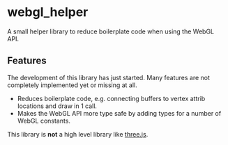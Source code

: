 # webgl_helper

A small helper library to reduce boilerplate code when using the WebGL API.

## Features

The development of this library has just started. Many features are not completely implemented yet or missing at all.

- Reduces boilerplate code, e.g. connecting buffers to vertex attrib locations and draw in 1 call.
- Makes the WebGL API more type safe by adding types for a number of WebGL constants.

This library is **not** a high level library like [three.js](http://threejs.org).
